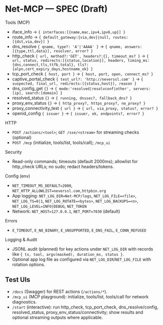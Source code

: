 # Net-MCP — SPEC (Draft)

Tools (MCP)
- iface_info → `{ interfaces:[{name,mac,ipv4,ipv6,up}] }`
- route_info → `{ default_gateway:{via,dev}|null, routes:[{dst,via,dev}] }`
- dns_resolve `{ qname, type?: 'A'|'AAAA' }` → `{ qname, answers:[{type,ttl,data}], resolver, error? }`
- http_check `{ url, method?:'GET', headers?:{}, timeout_ms? }` → `{ url, status, redirects:[{status,location}], headers, timing_ms:{dns,connect,tls,ttfb,total}, tls?:{alpn,cert_expiry_days,hostname_ok} }`
- tcp_port_check `{ host, port }` → `{ host, port, open, connect_ms? }`
- captive_portal_check `{ test_url?: 'http://neverssl.com' }` → `{ suspected, final_url, redirects:[{status,host}], reason }`
- dns_config_get `{}` → `{ mode:'resolved|resolvconf|other', servers:[ip], search:[domain] }`
- resolved_status `{}` → `{ running, dnssec?, fallback_dns? }`
- proxy_env_status `{}` → `{ http_proxy?, https_proxy?, no_proxy? }`
- proxy_connectivity_test `{ url }` → `{ url, via_proxy, status?, error? }`
- openid_config `{ issuer }` → `{ issuer, ok, endpoints?, error? }`

HTTP
- `POST /actions/<tool>`; `GET /sse/<stream>` for streaming checks (optional)
- `POST /mcp` (initialize, tools/list, tools/call); `/mcp_ui`

Security
- Read-only commands; timeouts (default 2000ms); allowlist for http_check URLs; no sudo; redact headers/tokens.

Config (env)
- `NET_TIMEOUT_MS_DEFAULT=2000`, `NET_HTTP_ALLOWLIST=neverssl.com,httpbin.org`
- App logging: `NET_LOG_DIR=Net-MCP/logs`, `NET_LOG_FILE=<file>`, `NET_LOG_TS=0|1`, `NET_LOG_ROTATE=<bytes>`, `NET_LOG_BACKUPS=<n>`, `NET_LOG_LEVEL=INFO|DEBUG`, `NET_TOKEN`
- Network: `NET_HOST=127.0.0.1`, `NET_PORT=7030` (default)

Errors
- `E_TIMEOUT`, `E_NO_BINARY`, `E_UNSUPPORTED`, `E_DNS_FAIL`, `E_CONN_REFUSED`

Logging & Audit
- JSONL audit (planned) for key actions under `NET_LOG_DIR` with records like `{ ts, tool, args(masked), duration_ms, status }`.
- Optional app log file as configured via `NET_LOG_DIR`/`NET_LOG_FILE` with rotation options.

## Test UIs
- `/docs` (Swagger) for REST actions (`/actions/*`).
- `/mcp_ui` (MCP playground): initialize, tools/list, tools/call for network diagnostics.
- `/start` (interactive): run http_check, tcp_port_check, dns_resolve/config, resolved_status, proxy_env_status/connectivity; show results and optional streaming outputs where applicable.

